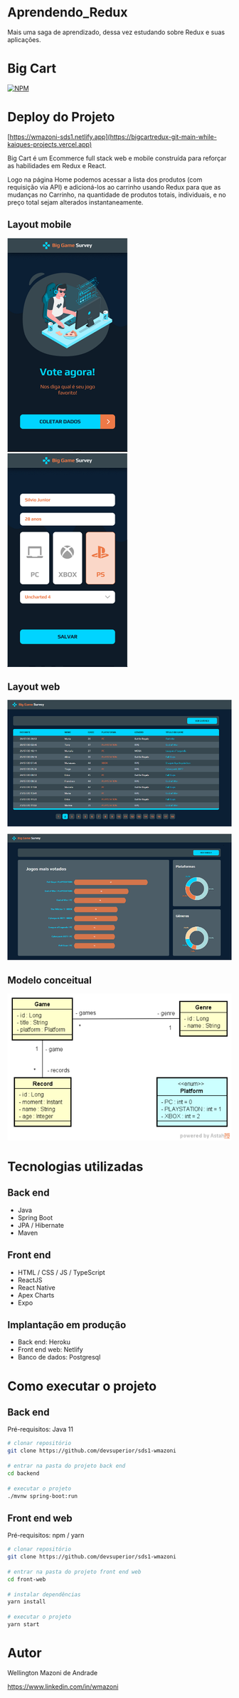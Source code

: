 # Aprendendo_Redux
 Mais uma saga de aprendizado, dessa vez estudando sobre Redux e suas aplicações.

 # Big Cart
[![NPM](https://img.shields.io/npm/l/react)](https://github.com/devsuperior/sds1-wmazoni/blob/master/LICENSE) 

# Deploy do Projeto

[https://wmazoni-sds1.netlify.app](https://bigcartredux-git-main-while-kaiques-projects.vercel.app)

Big Cart é um Ecommerce full stack web e mobile construída para reforçar as habilidades em Redux e React.

Logo na página Home podemos acessar a lista dos produtos (com requisição via API) e adicioná-los ao carrinho usando Redux para que as mudanças no Carrinho, na quantidade de produtos totais, individuais, e no preço total sejam alterados instantaneamente.

## Layout mobile
![Mobile 1](https://github.com/acenelio/assets/raw/main/sds1/mobile1.png) ![Mobile 2](https://github.com/acenelio/assets/raw/main/sds1/mobile2.png)

## Layout web
![Web 1](https://github.com/acenelio/assets/raw/main/sds1/web1.png)

![Web 2](https://github.com/acenelio/assets/raw/main/sds1/web2.png)

## Modelo conceitual
![Modelo Conceitual](https://github.com/acenelio/assets/raw/main/sds1/modelo-conceitual.png)

# Tecnologias utilizadas
## Back end
- Java
- Spring Boot
- JPA / Hibernate
- Maven
## Front end
- HTML / CSS / JS / TypeScript
- ReactJS
- React Native
- Apex Charts
- Expo
## Implantação em produção
- Back end: Heroku
- Front end web: Netlify
- Banco de dados: Postgresql

# Como executar o projeto

## Back end
Pré-requisitos: Java 11

```bash
# clonar repositório
git clone https://github.com/devsuperior/sds1-wmazoni

# entrar na pasta do projeto back end
cd backend

# executar o projeto
./mvnw spring-boot:run
```

## Front end web
Pré-requisitos: npm / yarn

```bash
# clonar repositório
git clone https://github.com/devsuperior/sds1-wmazoni

# entrar na pasta do projeto front end web
cd front-web

# instalar dependências
yarn install

# executar o projeto
yarn start
```

# Autor

Wellington Mazoni de Andrade

https://www.linkedin.com/in/wmazoni
